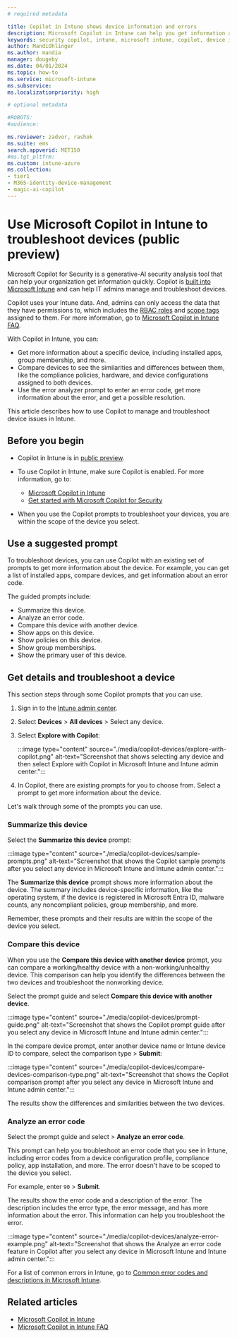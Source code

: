 ```yaml
---
# required metadata

title: Copilot in Intune shows device information and errors
description: Microsoft Copilot in Intune can help you get information about your devices, compare devices, and get error information. Use this information to help you manage and troubleshoot device issues.
keywords: security copilot, intune, microsoft intune, copilot, device information, device errors, device troubleshooting, analyze error code, compare devices, AI, generative-AI
author: MandiOhlinger
ms.author: mandia
manager: dougeby
ms.date: 04/01/2024
ms.topic: how-to
ms.service: microsoft-intune
ms.subservice:
ms.localizationpriority: high

# optional metadata

#ROBOTS:
#audience:

ms.reviewer: zadvor, rashok
ms.suite: ems
search.appverid: MET150
#ms.tgt_pltfrm:
ms.custom: intune-azure
ms.collection:
- tier1
- M365-identity-device-management
- magic-ai-copilot
---
```


# Use Microsoft Copilot in Intune to troubleshoot devices (public preview)

Microsoft Copilot for Security is a generative-AI security analysis tool that can help your organization get information quickly. Copilot is [built into Microsoft Intune](copilot-intune-overview.md) and can help IT admins manage and troubleshoot devices.

Copilot uses your Intune data. And, admins can only access the data that they have permissions to, which includes the [RBAC roles](../fundamentals/role-based-access-control.md) and [scope tags](../fundamentals/scope-tags.md) assigned to them. For more information, go to [Microsoft Copilot in Intune FAQ](copilot-intune-faq.md).

With Copilot in Intune, you can:

- Get more information about a specific device, including installed apps, group membership, and more.
- Compare devices to see the similarities and differences between them, like the compliance policies, hardware, and device configurations assigned to both devices.
- Use the error analyzer prompt to enter an error code, get more information about the error, and get a possible resolution.

This article describes how to use Copilot to manage and troubleshoot device issues in Intune.

## Before you begin

- Copilot in Intune is in [public preview](../fundamentals/public-preview.md).

- To use Copilot in Intune, make sure Copilot is enabled. For more information, go to:

  - [Microsoft Copilot in Intune](../copilot/copilot-intune-overview.md#before-you-begin)
  - [Get started with Microsoft Copilot for Security](/security-copilot/get-started-security-copilot)

- When you use the Copilot prompts to troubleshoot your devices, you are within the scope of the device you select.

## Use a suggested prompt

To troubleshoot devices, you can use Copilot with an existing set of prompts to get more information about the device. For example, you can get a list of installed apps, compare devices, and get information about an error code.

The guided prompts include:

- Summarize this device.
- Analyze an error code.
- Compare this device with another device.
- Show apps on this device.
- Show policies on this device.
- Show group memberships.
- Show the primary user of this device.

## Get details and troubleshoot a device

This section steps through some Copilot prompts that you can use.

1. Sign in to the [Intune admin center](https://go.microsoft.com/fwlink/?linkid=2109431).
2. Select **Devices** > **All devices** > Select any device.
3. Select **Explore with Copilot**:

    :::image type="content" source="./media/copilot-devices/explore-with-copilot.png" alt-text="Screenshot that shows selecting any device and then select Explore with Copilot in Microsoft Intune and Intune admin center.":::

4. In Copilot, there are existing prompts for you to choose from. Select a prompt to get more information about the device.

Let's walk through some of the prompts you can use.

### Summarize this device

Select the **Summarize this device** prompt:

:::image type="content" source="./media/copilot-devices/sample-prompts.png" alt-text="Screenshot that shows the Copilot sample prompts after you select any device in Microsoft Intune and Intune admin center.":::

The **Summarize this device** prompt shows more information about the device. The summary includes device-specific information, like the operating system, if the device is registered in Microsoft Entra ID, malware counts, any noncompliant policies, group membership, and more.

Remember, these prompts and their results are within the scope of the device you select.

### Compare this device

When you use the **Compare this device with another device** prompt, you can compare a working/healthy device with a non-working/unhealthy device. This comparison can help you identify the differences between the two devices and troubleshoot the nonworking device.

Select the prompt guide and select **Compare this device with another device**.

:::image type="content" source="./media/copilot-devices/prompt-guide.png" alt-text="Screenshot that shows the Copilot prompt guide after you select any device in Microsoft Intune and Intune admin center.":::

In the compare device prompt, enter another device name or Intune device ID to compare, select the comparison type > **Submit**:

:::image type="content" source="./media/copilot-devices/compare-devices-comparison-type.png" alt-text="Screenshot that shows the Copilot comparison prompt after you select any device in Microsoft Intune and Intune admin center.":::

The results show the differences and similarities between the two devices.

### Analyze an error code

Select the prompt guide and select > **Analyze an error code**.

This prompt can help you troubleshoot an error code that you see in Intune, including error codes from a device configuration profile, compliance policy, app installation, and more. The error doesn't have to be scoped to the device you select.

For example, enter `90` > **Submit**.

The results show the error code and a description of the error. The description includes the error type, the error message, and has more information about the error. This information can help you troubleshoot the error.

:::image type="content" source="./media/copilot-devices/analyze-error-example.png" alt-text="Screenshot that shows the Analyze an error code feature in Copilot after you select any device in Microsoft Intune and Intune admin center.":::

For a list of common errors in Intune, go to [Common error codes and descriptions in Microsoft Intune](/troubleshoot/mem/intune/general/troubleshoot-company-resource-access-problems).

## Related articles

- [Microsoft Copilot in Intune](copilot-intune-overview.md)
- [Microsoft Copilot in Intune FAQ](copilot-intune-faq.md)